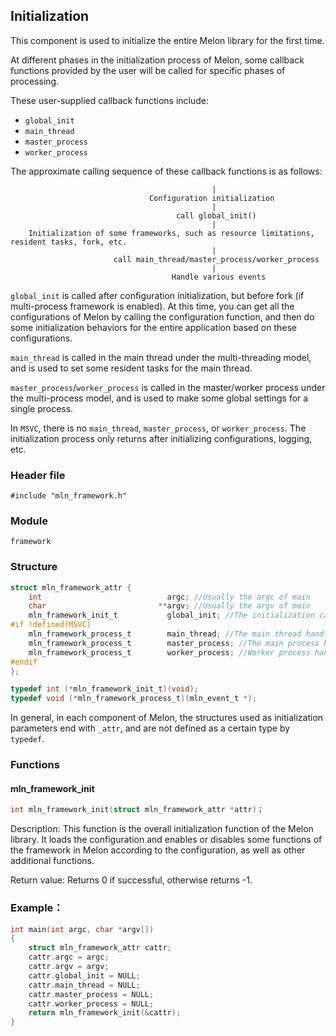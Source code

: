 ## Initialization

This component is used to initialize the entire Melon library for the first time.

At different phases in the initialization process of Melon, some callback functions provided by the user will be called for specific phases of processing.

These user-supplied callback functions include:

- `global_init`
- `main_thread`
- `master_process`
- `worker_process`

The approximate calling sequence of these callback functions is as follows:

```
                                             |
                               Configuration initialization
                                             |
                                     call global_init()
                                             |
    Initialization of some frameworks, such as resource limitations, resident tasks, fork, etc.
                                             |
                       call main_thread/master_process/worker_process
                                             |
                                    Handle various events
```

`global_init` is called after configuration initialization, but before fork (if multi-process framework is enabled). At this time, you can get all the configurations of Melon by calling the configuration function, and then do some initialization behaviors for the entire application based on these configurations.

`main_thread` is called in the main thread under the multi-threading model, and is used to set some resident tasks for the main thread.

`master_process`/`worker_process` is called in the master/worker process under the multi-process model, and is used to make some global settings for a single process.

In `MSVC`, there is no `main_thread`, `master_process`, or `worker_process`. The initialization process only returns after initializing configurations, logging, etc.


### Header file

```
#include "mln_framework.h"
```



### Module

`framework`



### Structure

```c
struct mln_framework_attr {
    int                            argc; //Usually the argc of main
    char                         **argv; //Usually the argv of main
    mln_framework_init_t           global_init; //The initialization callback function is generally used to initialize global variables. The callback will be called after the configuration is loaded.
#if !defined(MSVC)
    mln_framework_process_t        main_thread; //The main thread handler function, which we will dive into in the mutli-thread framework section
    mln_framework_process_t        master_process; //The main process handler function, which we will dive into in the multi-process framework section
    mln_framework_process_t        worker_process; //Worker process handlers, which we'll dive into in the multiprocessing framework section
#endif
};

typedef int (*mln_framework_init_t)(void);
typedef void (*mln_framework_process_t)(mln_event_t *);
```

In general, in each component of Melon, the structures used as initialization parameters end with `_attr`, and are not defined as a certain type by `typedef`.



### Functions



#### mln_framework_init

```c
int mln_framework_init(struct mln_framework_attr *attr)；
```

Description: This function is the overall initialization function of the Melon library. It loads the configuration and enables or disables some functions of the framework in Melon according to the configuration, as well as other additional functions.

Return value: Returns 0 if successful, otherwise returns -1.



### Example：

```c
int main(int argc, char *argv[])
{
    struct mln_framework_attr cattr;
    cattr.argc = argc;
    cattr.argv = argv;
    cattr.global_init = NULL;
    cattr.main_thread = NULL;
    cattr.master_process = NULL;
    cattr.worker_process = NULL;
    return mln_framework_init(&cattr);
}
```

